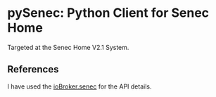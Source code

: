 # pySenec: Python Client for Senec Home

Targeted at the Senec Home V2.1 System.



## References

I have used the [ioBroker.senec](https://github.com/nobl/ioBroker.senec) for the API details.
